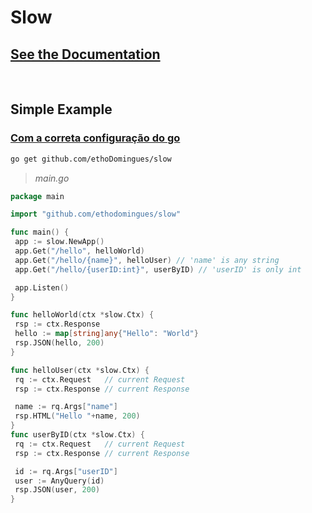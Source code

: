 # Slow

## [See the Documentation](https://github.com/ethoDomingues/slow/blob/main/doc.md)

<br>

## Simple Example

### [Com a correta configuração do go](https://go.dev/doc/install)

```sh
go get github.com/ethoDomingues/slow
```

> _main.go_

```go
package main

import "github.com/ethodomingues/slow"

func main() {
 app := slow.NewApp()
 app.Get("/hello", helloWorld)
 app.Get("/hello/{name}", helloUser) // 'name' is any string
 app.Get("/hello/{userID:int}", userByID) // 'userID' is only int

 app.Listen()
}

func helloWorld(ctx *slow.Ctx) {
 rsp := ctx.Response
 hello := map[string]any{"Hello": "World"}
 rsp.JSON(hello, 200)
}

func helloUser(ctx *slow.Ctx) {
 rq := ctx.Request   // current Request
 rsp := ctx.Response // current Response

 name := rq.Args["name"]
 rsp.HTML("Hello "+name, 200)
}
func userByID(ctx *slow.Ctx) {
 rq := ctx.Request   // current Request
 rsp := ctx.Response // current Response

 id := rq.Args["userID"]
 user := AnyQuery(id)
 rsp.JSON(user, 200)
}
```
